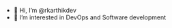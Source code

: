 - 👋 Hi, I’m @rkarthikdev
- 👀 I’m interested in DevOps and Software development

<!---
rkarthikdev/rkarthikdev is a ✨ special ✨ repository because its `README.md` (this file) appears on your GitHub profile.
You can click the Preview link to take a look at your changes.
--->
